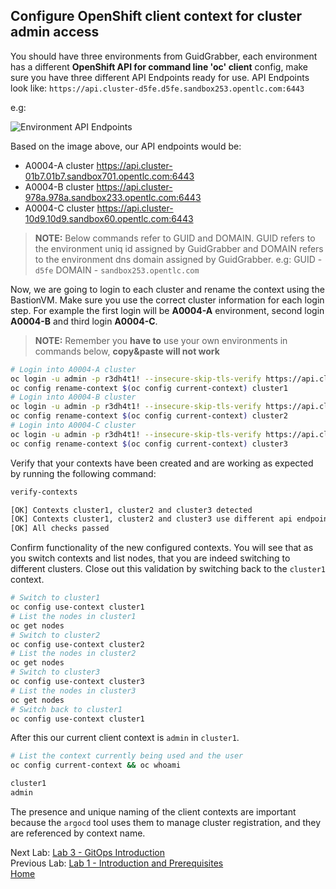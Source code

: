 <a id="markdown-configure-client-context-for-cluster-admin-access" name="configure-client-context-for-cluster-admin-access"></a>
## Configure OpenShift client context for cluster admin access

You should have three environments from GuidGrabber, each environment has a different **OpenShift API for command line 'oc' client** config, make sure you
have three different API Endpoints ready for use. API Endpoints look like: `https://api.cluster-d5fe.d5fe.sandbox253.opentlc.com:6443`

e.g:

![Environment API Endpoints](assets/api-endpoints.png)

Based on the image above, our API endpoints would be:

* A0004-A cluster https://api.cluster-01b7.01b7.sandbox701.opentlc.com:6443
* A0004-B cluster https://api.cluster-978a.978a.sandbox233.opentlc.com:6443
* A0004-C cluster https://api.cluster-10d9.10d9.sandbox60.opentlc.com:6443

> **NOTE:** Below commands refer to GUID and DOMAIN. GUID refers to the environment uniq id assigned by GuidGrabber and DOMAIN refers to the environment dns domain assigned by GuidGrabber. e.g: GUID - `d5fe` DOMAIN - `sandbox253.opentlc.com`

Now, we are going to login to each cluster and rename the context using the BastionVM. Make sure you use the correct cluster information for each login step. For example the first login will
be **A0004-A** environment, second login **A0004-B** and third login **A0004-C**.

> **NOTE:** Remember you **have to** use your own environments in commands below, **copy&paste will not work**

~~~sh
# Login into A0004-A cluster
oc login -u admin -p r3dh4t1! --insecure-skip-tls-verify https://api.cluster-GUID.GUID.DOMAIN:6443
oc config rename-context $(oc config current-context) cluster1
# Login into A0004-B cluster
oc login -u admin -p r3dh4t1! --insecure-skip-tls-verify https://api.cluster-GUID.GUID.DOMAIN:6443
oc config rename-context $(oc config current-context) cluster2
# Login into A0004-C cluster
oc login -u admin -p r3dh4t1! --insecure-skip-tls-verify https://api.cluster-GUID.GUID.DOMAIN:6443
oc config rename-context $(oc config current-context) cluster3
~~~

Verify that your contexts have been created and are working as expected by running the following command:

~~~sh
verify-contexts

[OK] Contexts cluster1, cluster2 and cluster3 detected
[OK] Contexts cluster1, cluster2 and cluster3 use different api endpoints
[OK] All checks passed
~~~


Confirm functionality of the new configured contexts. You will see that as you switch contexts and list nodes, that you are indeed switching to different clusters. Close out this validation by switching back to the `cluster1` context.

~~~sh
# Switch to cluster1
oc config use-context cluster1
# List the nodes in cluster1
oc get nodes
# Switch to cluster2
oc config use-context cluster2
# List the nodes in cluster2
oc get nodes
# Switch to cluster3
oc config use-context cluster3
# List the nodes in cluster3
oc get nodes
# Switch back to cluster1
oc config use-context cluster1
~~~

After this our current client context is `admin` in `cluster1`.

~~~sh
# List the context currently being used and the user
oc config current-context && oc whoami

cluster1
admin
~~~

The presence and unique naming of the client contexts are important because the `argocd` tool uses them to manage cluster registration, and they are referenced by context name.

Next Lab: [Lab 3 - GitOps Introduction](./3.md)<br>
Previous Lab: [Lab 1 - Introduction and Prerequisites](./1.md)<br>
[Home](./README.md)
